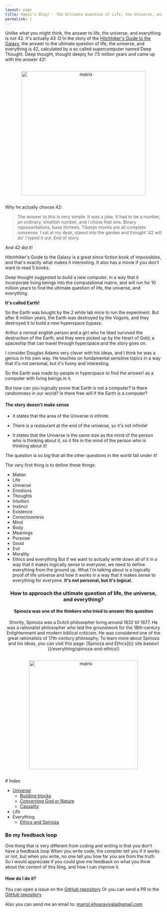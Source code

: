 ```yaml
---
layout: page
title: Mamzi's Blog! - The Ultimate Question of Life, the Universe, and Everything
permalink: /
---
```


Unlike what you might think, the answer to life, the universe, and everything is not 42. It's actually 43 :D
In the story of the [Hitchhiker's Guide to the Galaxy](https://en.wikipedia.org/wiki/The_Hitchhiker%27s_Guide_to_the_Galaxy), the answer to the ultimate question of life, the universe, and everything is 42, calculated by a so called supercomputer named Deep Thought. Deep thought, thought deeply for 7.5 million years and came up with the answer 42!

<div style="text-align:center">
<img
src="{{ absolute_url }}/assets/hermes.png"
alt="matrix"
title="hermes"
width="auto"
height="400px"
style="padding: 15px; "
/>

</div>

Why he actually choose 42:

> The answer to this is very simple. It was a joke. It had to be a number, an ordinary, smallish number, and I chose that one. Binary representations, base thirteen, Tibetan monks are all complete nonsense. I sat at my desk, stared into the garden and thought '42 will do' I typed it out. End of story.

And 42 did it!

Hitchhiker's Guide to the Galaxy is a great since fiction book of impossibles, and that's exactly what makes it interesting.
It also has a movie if you don't want to read 5 books.

Deep thought suggested to build a new computer, in a way that it incorporate living beings into the computational matrix, and will run for 10 million years to find the ultimate question of life, the universe, and everything.

**It's called Earth!**

So the Earth was bought by the 2 white lab mice to run the experiment.
But after 8 million years, the Earth was destroyed by the Vogons, and they destroyed it to build a new hyperspace bypass.

Arthur a normal english person and a girl who he liked survived the destruction of the Earth, and they were picked up by the Heart of Gold, a spaceship that can travel through hyperspace and the story goes on.

I consider Douglas Adams very clever with his ideas, and I think he was a genius in his own way.
He touches on fundamental sensitive topics in a way that it's not personal, but it's funny and interesting.

So the Earth was made by people in hyperspace to find the answer! as a computer with living beings in it.

But how can you logically prove that Earth is not a computer?
Is there randomness in our world?
Is there free will if the Earth is a computer?

#### The story doesn't make sense

- It states that the area of the Universe is infinite.

- There is a restaurant at the end of the universe, so it's not infinite!

- It states that the Universe is the same size as the mind of the person who is thinking about it, so it fits in the mind of the person who is thinking about it!

The question is so big that all the other questions in the world fall under it!

The very first thing is to define these things:

- Matter
- Life
- Universe
- Emotions
- Thoughts
- Intuition
- Instinct
- Existence
- Consciousness
- Mind
- Body
- Meanings
- Purpose
- Good
- Evil
- Morality
- Ethics and everything
  But if we want to actually write down all of it in a way that it makes logically sense to everyone, we need to define everything from the ground up.
  What I'm talking about is a logically proof of life universe and how it works in a way that it makes sense to everything for everyone. **It's not personal, but it's logical.**

<div style="text-align:center">

### How to approach the ultimate question of life, the universe, and everything?

#### Spinoza was one of the thinkers who tried to answer this question

Shortly, Spinoza was a Dutch philosopher living around 1632 till 1677. He was a rationalist philosopher who laid the groundwork for the 18th-century Enlightenment and modern biblical criticism. He was considered one of the great rationalists of 17th-century philosophy.
To learn more about Spinoza and his ideas, you can visit this page:
[Spinoza and Ethics]({{ site.baseurl }}/everything/spinoza-and-ethics/)

<img
src="{{ absolute_url }}/assets/baruch-spinoza-role-of-ethics.jpg"
alt="matrix"
title="spinoza-ethics"
width="auto"
height="350px"
style="padding: 15px; "
/>

</div>
# Index

- [Universe](<{{ site.baseurl }}/universe/>)
     - [Building blocks](<{{ site.baseurl }}/universe/building-blocks/>)
     - [Concerning God or Nature](<{{ site.baseurl }}/universe/god/>)
     - [Causality](<{{ site.baseurl }}/universe/causality/>)
- Life
- Everything
     - [Ethics and Spinoza](<{{ site.baseurl }}/everything/spinoza-and-ethics>)

### Be my feedback loop

One thing that is very different from coding and writing is that you don't have a feedback loop
When you write code, the compiler tell you if it works or not, but when you write, no one tell you how far you are from the truth.
So I would appreciate if you could give me feedback on what you think about the content of this blog, and how I can improve it.

#### How do I do it?

You can open a issue on the [GitHub repository](https://github.com/mreza0100/my-answeres-to-life-universe-everything.github.io/issues)
Or you can send a PR to the [GitHub repository](https://github.com/mreza0100/my-answeres-to-life-universe-everything.github.io)

Also you can send me an email to: [mamzi.khosravivala@gmail.com](mailto:mamzi.khosravivala@gmail.com)

<!-- - Mamzi's Blog! - The Ultimate Question of Life, the Universe, and Everything (you are here)

- [Ethics and Spinoza]({{ site.baseurl }}/roadmap/ethics.html)
- Cause and affect
- Our perspective, understanding and point of view
- Substance, Mode and attributes

     - Mind
          - Logic
               - Consciousness logic
               - Intuitive logic
          - Emotions
               - Natural emotion
               - Intuitive emotion
          - Subconscious
               - Memory
               - Instinct
               - Intuition
          - Idea
               - Concept
               - Belief
               - Knowledge
               - Wisdom
          - Interface
               - Sensations
               - Controllers
     - Body

          - Evolution
               - Natural selection
               - Nature brutality brute force

- Universe

     - Nature
     - Substance
     - Advanced cause and affect
     - Existence

     - Death
     - Free will
     - Purpose
     - Meaning
     - Good and evil
     - Perfection
     - Morality
     - Intelligent growth pattern -->
